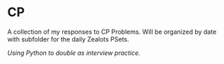 # CP
A collection of my responses to CP Problems. Will be organized by date with subfolder for the daily Zealots PSets.

*Using Python to double as interview practice.*
